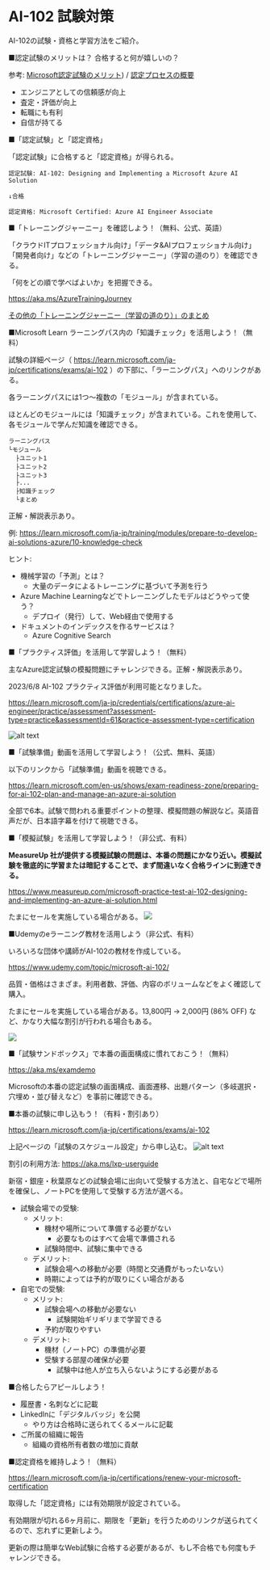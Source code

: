 # AI-102 試験対策

AI-102の試験・資格と学習方法をご紹介。

■認定試験のメリットは？ 合格すると何が嬉しいの？

参考: [Microsoft認定試験のメリット](https://www.trainocate.co.jp/upload/flyer/flyer_108.pdf)) / [認定プロセスの概要](https://learn.microsoft.com/ja-jp/certifications/certification-process-overview)

- エンジニアとしての信頼感が向上
- 査定・評価が向上
- 転職にも有利
- 自信が持てる

■「認定試験」と「認定資格」

「認定試験」に合格すると「認定資格」が得られる。

```
認定試験: AI-102: Designing and Implementing a Microsoft Azure AI Solution

↓合格

認定資格: Microsoft Certified: Azure AI Engineer Associate
```

■「トレーニングジャーニー」を確認しよう！（無料、公式、英語）

「クラウドITプロフェッショナル向け」「データ&AIプロフェッショナル向け」「開発者向け」などの「トレーニングジャーニー」（学習の道のり）を確認できる。

「何をどの順で学べばよいか」を把握できる。

https://aka.ms/AzureTrainingJourney

[その他の「トレーニングジャーニー（学習の道のり）」のまとめ](../general/training-journey.md)

■Microsoft Learn ラーニングパス内の「知識チェック」を活用しよう！（無料）

試験の詳細ページ（ https://learn.microsoft.com/ja-jp/certifications/exams/ai-102 ）の下部に、「ラーニングパス」へのリンクがある。

各ラーニングパスには1つ～複数の「モジュール」が含まれている。

ほとんどのモジュールには「知識チェック」が含まれている。これを使用して、各モジュールで学んだ知識を確認できる。

```
ラーニングパス
└モジュール
  ├ユニット1
  ├ユニット2
  ├ユニット3
  ├...
  ├知識チェック
  └まとめ
```

正解・解説表示あり。

例:
https://learn.microsoft.com/ja-jp/training/modules/prepare-to-develop-ai-solutions-azure/10-knowledge-check

ヒント:

- 機械学習の「予測」とは？
  - 大量のデータによるトレーニングに基づいて予測を行う
- Azure Machine Learningなどでトレーニングしたモデルはどうやって使う？
  - デプロイ（発行）して、Web経由で使用する
- ドキュメントのインデックスを作るサービスは？
  - Azure Cognitive Search

■「プラクティス評価」を活用して学習しよう！（無料）

主なAzure認定試験の模擬問題にチャレンジできる。正解・解説表示あり。

2023/6/8 AI-102 プラクティス評価が利用可能となりました。

https://learn.microsoft.com/ja-jp/credentials/certifications/azure-ai-engineer/practice/assessment?assessment-type=practice&assessmentId=61&practice-assessment-type=certification

![alt text](image-8.png)


■「試験準備」動画を活用して学習しよう！（公式、無料、英語）

以下のリンクから「試験準備」動画を視聴できる。

https://learn.microsoft.com/en-us/shows/exam-readiness-zone/preparing-for-ai-102-plan-and-manage-an-azure-ai-solution

全部で6本。試験で問われる重要ポイントの整理、模擬問題の解説など。英語音声だが、日本語字幕を付けて視聴できる。

■「模擬試験」を活用して学習しよう！（非公式、有料）

**MeasureUp 社が提供する模擬試験の問題は、本番の問題にかなり近い。模擬試験を徹底的に学習または暗記することで、まず間違いなく合格ラインに到達できる。**

https://www.measureup.com/microsoft-practice-test-ai-102-designing-and-implementing-an-azure-ai-solution.html

たまにセールを実施している場合がある。
![](../AZ-400/images/ss-2023-04-27-04-22-22.png)

■Udemyのeラーニング教材を活用しよう（非公式、有料）

いろいろな団体や講師がAI-102の教材を作成している。

https://www.udemy.com/topic/microsoft-ai-102/

品質・価格はさまざま。利用者数、評価、内容のボリュームなどをよく確認して購入。

たまにセールを実施している場合がある。13,800円 → 2,000円 (86% OFF) など、かなり大幅な割引が行われる場合もある。

![](../AZ-400/images/ss-2023-04-27-04-20-59.png)

■「試験サンドボックス」で本番の画面構成に慣れておこう！（無料）

https://aka.ms/examdemo

Microsoftの本番の認定試験の画面構成、画面遷移、出題パターン（多岐選択・穴埋め・並び替えなど）を事前に確認できる。

■本番の試験に申し込もう！（有料・割引あり）

https://learn.microsoft.com/ja-jp/certifications/exams/ai-102

上記ページの「試験のスケジュール設定」から申し込む。
![alt text](image-9.png)

割引の利用方法: https://aka.ms/lxp-userguide

新宿・銀座・秋葉原などの試験会場に出向いて受験する方法と、自宅などで場所を確保し、ノートPCを使用して受験する方法が選べる。

- 試験会場での受験:
  - メリット:
    - 機材や場所について準備する必要がない
      - 必要なものはすべて会場で準備される
    - 試験時間中、試験に集中できる
  - デメリット:
    - 試験会場への移動が必要（時間と交通費がもったいない）
    - 時期によっては予約が取りにくい場合がある
- 自宅での受験:
  - メリット:
    - 試験会場への移動が必要ない
      - 試験開始ギリギリまで学習できる
    - 予約が取りやすい
  - デメリット:
    - 機材（ノートPC）の準備が必要
    - 受験する部屋の確保が必要
      - 試験中は他人が立ち入らないようにする必要がある

■合格したらアピールしよう！

- 履歴書・名刺などに記載
- LinkedInに「デジタルバッジ」を公開
  - やり方は合格時に送られてくるメールに記載
- ご所属の組織に報告
  - 組織の資格所有者数の増加に貢献

■認定資格を維持しよう！（無料）

https://learn.microsoft.com/ja-jp/certifications/renew-your-microsoft-certification

取得した「認定資格」には有効期限が設定されている。

有効期限が切れる6ヶ月前に、期限を「更新」を行うためのリンクが送られてくるので、忘れずに更新しよう。

更新の際は簡単なWeb試験に合格する必要があるが、もし不合格でも何度もチャレンジできる。

